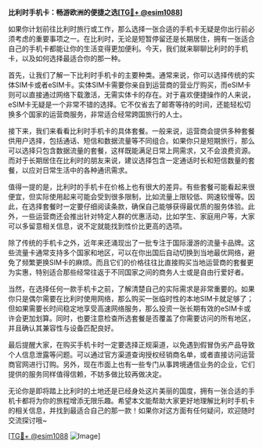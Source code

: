**比利时手机卡：畅游欧洲的便捷之选[[TG💪+ @esim1088](https://t.me/s/esim1088)]**

如果你计划前往比利时旅行或工作，那么选择一张合适的手机卡无疑是你出行前必须考虑的重要事项之一。在比利时，无论是短暂停留还是长期居住，拥有一张适合自己的手机卡都能让你的生活变得更加便利。今天，我们就来聊聊比利时的手机卡，以及如何选择最适合你的那一种。

首先，让我们了解一下比利时手机卡的主要种类。通常来说，你可以选择传统的实体SIM卡或者eSIM卡。实体SIM卡需要你亲自到运营商的营业厅购买，而eSIM卡则可以直接通过网络下载激活，无需实体卡的存在。对于喜欢便捷操作的人来说，eSIM卡无疑是一个非常不错的选择。它不仅省去了邮寄等待的时间，还能轻松切换多个国家的运营商服务，非常适合经常跨国旅行的人士。

接下来，我们来看看比利时手机卡的具体套餐。一般来说，运营商会提供多种套餐供用户选择，包括通话、短信和数据流量等不同组合。如果你只是短期旅行，那么可以选择只包含数据流量的套餐，这样既能满足日常上网需求，又不会浪费资源。而对于长期居住在比利时的朋友来说，建议选择包含一定通话时长和短信数量的套餐，以应对日常生活中的各种通讯需求。

值得一提的是，比利时的手机卡在价格上也有很大的差异。有些套餐可能看起来很便宜，但实际使用起来可能会受到很多限制，比如流量上限较低、网速较慢等。因此，在选择套餐时一定要仔细阅读条款，确保自己能够获得最优质的服务体验。此外，一些运营商还会推出针对特定人群的优惠活动，比如学生、家庭用户等，大家可以多留意相关信息，说不定就能找到性价比更高的选项。

除了传统的手机卡之外，近年来还涌现出了一批专注于国际漫游的流量卡品牌。这些流量卡通常支持多个国家和地区，可以在你出国后自动切换到当地最优网络，避免了频繁更换SIM卡的麻烦。而且它们的价格往往比直接购买当地运营商的套餐更为实惠，特别适合那些经常往返于不同国家之间的商务人士或是自由行爱好者。

当然，在选择任何一款手机卡之前，了解清楚自己的实际需求是非常重要的。如果你只是偶尔需要在比利时使用网络，那么购买一张临时性的本地SIM卡就足够了；但如果需要长时间稳定地享受高速网络服务，那么投资一张长期有效的eSIM卡或许会更加划算。同时，也要注意检查所选套餐是否覆盖了你需要访问的所有地区，并且确认其兼容性与设备匹配良好。

最后提醒大家，在购买手机卡时一定要选择正规渠道，以免遇到假冒伪劣产品导致个人信息泄露等问题。可以通过官方渠道查询授权经销商名单，或者直接访问运营商官网进行订购。另外，现在市面上也有一些专门从事跨境通信业务的企业，它们提供的服务同样值得信赖，不妨多做比较再做决定。

无论你是即将踏上比利时的土地还是已经身处这片美丽的国度，拥有一张合适的手机卡都将为你的旅程增添无限乐趣。希望本文能帮助大家更好地理解比利时手机卡的相关信息，并找到最适合自己的那一款！如果你对这方面有任何疑问，欢迎随时交流探讨哦~

[[TG💪+ @esim1088](https://t.me/s/esim1088) ![Image](https://i.postimg.cc/4NQfJmqS/Snipaste-2025-05-13-00-14-12.png)]